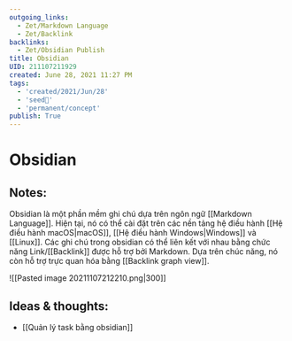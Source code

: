 ```yaml
---
outgoing_links:
  - Zet/Markdown Language
  - Zet/Backlink
backlinks:
  - Zet/Obsidian Publish
title: Obsidian
UID: 211107211929
created: June 28, 2021 11:27 PM
tags:
  - 'created/2021/Jun/28'
  - 'seed🥜'
  - 'permanent/concept'
publish: True
---
```

# Obsidian

## Notes:
Obsidian là một phần mềm ghi chú dựa trên ngôn ngữ [[Markdown Language]]. Hiện tại, nó có thể cài đặt trên các nền tảng hệ điều hành [[Hệ điều hành macOS|macOS]], [[Hệ điều hành Windows|Windows]] và [[Linux]]. Các ghi chú trong obsidian có thể liên kết với nhau bằng chức năng Link/[[Backlink]] được hỗ trợ bởi Markdown. Dựa trên chúc năng, nó còn hỗ trợ trực quan hóa bằng [[Backlink graph view]].

![[Pasted image 20211107212210.png|300]]

## Ideas & thoughts:
- [[Quản lý task bằng obsidian]]

